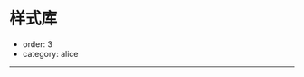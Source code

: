 # 样式库

- order: 3
- category: alice

---

<link type="text/css" rel="stylesheet" media="screen" href="../static/allinone/dist/allinone-full.css">

<div class="alice-modules"></div>

<script>
seajs.use(['$', 'gallery/underscore/1.4.3/underscore'], function($, _) {
    $.getJSON('../static/allinone/package.json', function(data) {
        var html = '\
            <div class="module">\
                <h2 class="module-title"></h2>\
                <div class="module-code"></div>\
            </div>';
        var deps = _.pairs(data.dependencies);
        _.each(deps, function(dep) {
            var moduleNode = $(html);
            moduleNode.find('.module-title').html(dep.key);
            moduleNode.find('.module-code').load('/' + dep.key + ' .nico-insert-code');
            moduleNode.appendTo('.alice-modules');
        });
    });
});
</script>
